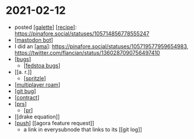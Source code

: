 # 2021-02-12

- posted [[galette]] [[recipe]]: https://pinafore.social/statuses/105714856778555247
- [[mastodon bot]]
- I did an [[ama]]: https://pinafore.social/statuses/105719577959654983, https://twitter.com/flancian/status/1360287090756497410
- [[bugs]]
  - [[fedstoa bugs]]
- [[a. r.]]
  - [[spritzle]]
- [[multiplayer roam]]
- [[git bug]]
- [[contract]]
- [[prs]]
  - [[pr]] 
- [[drake equation]]
- [[push]] [[agora feature request]]
  - a link in everysubnode that links to its [[git log]]

[//begin]: # "Autogenerated link references for markdown compatibility"
[galette]: ../galette "Galette"
[recipe]: ../recipe "Recipe"
[mastodon bot]: ../mastodon-bot "Mastodon Bot"
[ama]: ../ama "Ama"
[bugs]: ../bugs "Bugs"
[fedstoa bugs]: ../fedstoa-bugs "Fedstoa Bugs"
[spritzle]: ../spritzle "Spritzle"
[multiplayer roam]: ../multiplayer-roam "Multiplayer Roam"
[git bug]: ../git-bug "Git Bug"
[contract]: ../contract "CONTRACT"
[prs]: ../prs "Prs"
[pr]: ../pr "PR"
[push]: ../push "Push"
[//end]: # "Autogenerated link references"